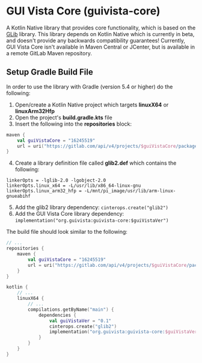 # GUI Vista Core (guivista-core)

A Kotlin Native library that provides core functionality, which is based on the 
[GLib](https://developer.gnome.org/glib/) library. This library depends on Kotlin Native which is currently in beta, 
and doesn't provide any backwards compatibility guarantees! Currently, GUI Vista Core isn't available in Maven Central 
or JCenter, but is available in a remote GitLab Maven repository.


## Setup Gradle Build File

In order to use the library with Gradle (version 5.4 or higher) do the following:

1. Open/create a Kotlin Native project which targets **linuxX64** or **linuxArm32Hfp**
2. Open the project's **build.gradle.kts** file
3. Insert the following into the **repositories** block:
```kotlin
maven {
    val guiVistaCore = "16245519"
    url = uri("https://gitlab.com/api/v4/projects/$guiVistaCore/packages/maven")
}
```
4. Create a library definition file called **glib2.def** which contains the following:
```
linkerOpts = -lglib-2.0 -lgobject-2.0
linkerOpts.linux_x64 = -L/usr/lib/x86_64-linux-gnu
linkerOpts.linux_arm32_hfp = -L/mnt/pi_image/usr/lib/arm-linux-gnueabihf
```
5. Add the glib2 library dependency: `cinterops.create("glib2")`
6. Add the GUI Vista Core library dependency: `implementation("org.guivista:guivista-core:$guiVistaVer")`

The build file should look similar to the following:
```kotlin
// ...
repositories {
    maven {
        val guiVistaCore = "16245519"
        url = uri("https://gitlab.com/api/v4/projects/$guiVistaCore/packages/maven")
    }
}

kotlin {
    // ...
    linuxX64 {
        // ...
        compilations.getByName("main") {
            dependencies {
                val guiVistaVer = "0.1"
                cinterops.create("glib2")
                implementation("org.guivista:guivista-core:$guiVistaVer")
            }
        }
    }
}
```
